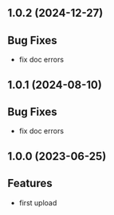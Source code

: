 ## 1.0.2 (2024-12-27)

## Bug Fixes

- fix doc errors

## 1.0.1 (2024-08-10)

## Bug Fixes

- fix doc errors

## 1.0.0 (2023-06-25)

## Features

- first upload